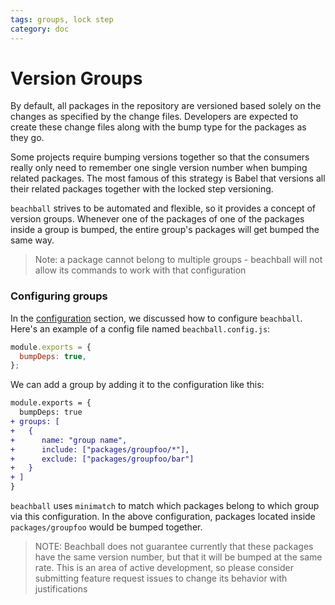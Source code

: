 ```yaml
---
tags: groups, lock step
category: doc
---
```


# Version Groups

By default, all packages in the repository are versioned based solely on the changes as specified by the change files. Developers are expected to create these change files along with the bump type for the packages as they go.

Some projects require bumping versions together so that the consumers really only need to remember one single version number when bumping related packages. The most famous of this strategy is Babel that versions all their related packages together with the locked step versioning.

`beachball` strives to be automated and flexible, so it provides a concept of version groups. Whenever one of the packages of one of the packages inside a group is bumped, the entire group's packages will get bumped the same way.

> Note: a package cannot belong to multiple groups - beachball will not allow its commands to work with that configuration

### Configuring groups

In the [configuration](../overview/configuration) section, we discussed how to configure `beachball`. Here's an example of a config file named `beachball.config.js`:

```js
module.exports = {
  bumpDeps: true,
};
```

We can add a group by adding it to the configuration like this:

```diff
module.exports = {
  bumpDeps: true
+ groups: [
+   {
+      name: "group name",
+      include: ["packages/groupfoo/*"],
+      exclude: ["packages/groupfoo/bar"]
+   }
+ ]
}
```

`beachball` uses `minimatch` to match which packages belong to which group via this configuration. In the above configuration, packages located inside `packages/groupfoo` would be bumped together.

> NOTE: Beachball does not guarantee currently that these packages have the same version number, but that it will be bumped at the same rate. This is an area of active development, so please consider submitting feature request issues to change its behavior with justifications

